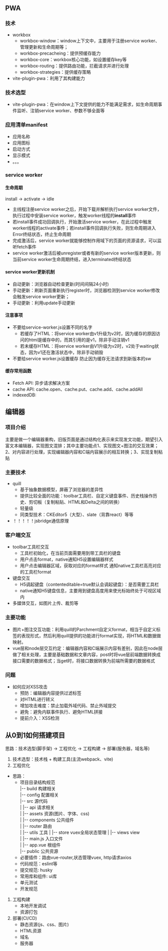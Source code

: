 ## PWA
### 技术
- workbox
  - workbox-window：window上下文中，主要用于注册service worker、管理更新和生命周期等；
  - workbox-precacheing：提供预缓存能力
  - workbox-core：workbox核心功能，如设置缓存key等
  - workbox-routing：提供路由功能，拦截请求并进行处理
  - workbox-strategies：提供缓存策略
- vite-plugin-pwa：利用了其构建能力

### 技术选型
- vite-plugin-pwa：在window上下文提供的能力不能满足需求，如生命周期事件监听、注销service worker、参数不够全面等
### 应用清单manifest
- 应用名称
- 应用图标
- 启动方式
- 显示模式
- 。。。
### service worker
#### 生命周期
install -> activate -> idle
- 主线程注册service worker之后，开始下载并解析执行service worker文件，执行过程中安装service worker，触发worker线程的**install**事件
- 若install事件成功回调执行，开始激活service worker，在此过程中触发worker线程的activate事件；若install事件回调执行失败，则生命周期进入Error终结状态，终止生命周期
- 完成激活后，service worker就能够控制作用域下的页面的资源请求，可以监听fetch事件
- service worker激活后被unregister或者有新的service worker版本更新，则当前service worker生命周期终结，进入terminated终结状态
#### service worker更新机制
- 自动更新：浏览器自动检查更新(时间间隔24小时)
- 手动更新：刷新页面重新执行register时，浏览器检测到service worker修改会触发service worker更新；
- 手动更新：利用update手动更新
#### 注意事项
- 不要给service-worker.js设置不同的名字
  - 若缓存了HTML：将service worker由v1升级为v2时，因为缓存的原因访问的html是缓存中的，而其引用的是v1，除非手动注销v1
  - 若未缓存HTML：将service worker由V1升级为v2时，v2处于waiting状态，因为v1还在激活状态中，除非手动销毁
- 不要给service worker.js设置缓存
防止因为缓存无法请求到新版本的sw
#### 缓存常用函数
- Fetch API: 异步请求解决方案
- cache API: cache.open、cache.put、cache.add、cache.addAll
- indexedDB: 
## 编辑器
### 项目介绍
主要是做一个编辑器重构，旧版页面是通过结构化表示来实现发文功能，期望引入富文本编辑器，实现图文混排；其中主要功能点1、实现图文+图注的交互效果；2、对内容进行处理，实现编辑器内容和C端内容展示的相互转换；3、实现复制粘贴

### 主要技术
- quill
  - 基于抽象数据模型，屏蔽了浏览器的差异性
  - 提供比较全面的功能：toolbar工具栏、自定义键盘事件、历史栈操作历史、剪切板（复制粘贴、HTML和Delta之间的转换）
  - 轻量级
  - 同类型技术：CKEditor5（大型）、slate（背靠react）等等
- ！！！！！jsbridge通信原理

### 客户端交互
- toolbar工具栏交互
  - 工具栏初始化，在当前页面需要用到带工具栏的键盘
  - 用户点击format，native通知H5设置编辑器样式
  - 用户点击编辑器区域，获取对应的format样式 通知native工具栏高亮对应的工具栏format
- 键盘交互
  - H5调起键盘（contenteditable=true默认会调起键盘）：是否需要工具栏
  - native通知H5键盘信息，主要用到键盘高度用来使光标始终处于可视区域内
- 多媒体交互，如图片上传、裁剪等
### 主要功能
- 图片+图注交互功能：利用quill的Parchment自定义format，相当于自定义标签的表现形式，然后利用quill提供的功能进行format实现，将HTML和数据做映射。
- vue层和node层交互约定：编辑器内容和C端展示内容有差别，因此在node层做了相关处理，主要是基础数据和文章内容，post时将vue层前端数据转换成接口需要的数据格式；当get时，将接口数据转换为前端所需要的数据格式

### 问题
- 如何应对XSS攻击
  - 预防：编辑器内容提供过滤标签
  - 对HTML进行转义
  - 增加攻击难度：禁止加载外域代码、禁止外域提交
  - 避免：避免内联事件执行、避免HTML拼接
  - 提前介入：XSS检测
## 从0到1如何搭建项目
思路：技术选型(脚手架) -> 工程优化 -> 工程构建 -> 部署(服务器，域名等)  
1. 技术选型：技术栈 + 构建工具(主流webpack、vite)
2. 工程优化
- 思路：
  - 项目目录结构规范  
    |-- build 构建相关  
    |-- config 配置相关  
    |-- src 源代码  
    |   |-- api 请求相关  
    |   |-- assets 资源(图片、字体、css)  
    |   |-- components 公共组件  
    |   |-- router 路由  
    |   |-- utils 工具 
    |   |-- store vuex全局状态管理 
    |   |-- views view  
    |   |-- main.js 入口文件  
    |   |-- app.vue 根组件  
    |-- public 公共资源  
  - 必要插件：路由vue-router,状态管理vuex, http请求axios
  - 代码规范：eslint等
  - 提交规范: husky
  - 常用库和组件: ui库
  - 单元测试
  - 开发规范
1. 工程构建
   - 本地开发调试
   - 资源打包
2. 部署(CI/CD)
   - 静态资源(js、css、图片)
   - HTML资源
   - 域名
   - 服务器